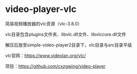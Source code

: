 # video-player-vlc
简易视频播放器的vlc资源（vlc-3.8.0）

vlc目录包含plugins文件夹、libvlc.dll文件、libvlccore.dll文件

解压后放至simple-video-player2目录下，vlc目录与src目录平级

vlc官网：https://www.videolan.org/vlc/

项目：https://github.com/cxzgwing/video-player

